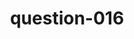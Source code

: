 ---
layout: question
title: question-016
number: 16
question: Name a Harry Potter character.
answer1: Harry Potter | 52
answer2: Hermione | 16
answer3: Ron | 14
answer4: Fred/George | 5
answer5: Newt Scamander | 5
answer6: Dumbledore | 3
answer7: Snape | 2
answer8: Hagrid | 2
answer9:
answer10:
---